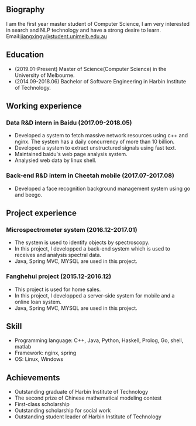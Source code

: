 
## Biography

I am the first year master student of Computer Science, I am very interested in search and NLP technology and have a strong desire to learn.
<br>
Email:jiangxingy@student.unimelb.edu.au<br>


## Education
* (2019.01-Present) Master of Science(Computer Science) in the University of Melbourne.<br>
* (2014.09-2018.06) Bachelor of Software Engineering in Harbin Institute of Technology.<br>


## Working experience

### Data R&D intern in Baidu (2017.09-2018.05)

* Developed a system to fetch massive network resources using c++ and nginx. The system has a daily concurrency of more than 10 billion. 
* Developed a system to extract unstructured signals using fast text.
* Maintained baidu's web page analysis system.
* Analysied web data by linux shell.

### Back-end R&D intern in Cheetah mobile (2017.07-2017.08)

* Developed a face recognition background management system using go and beego.

## Project experience

### Microspectrometer system (2016.12-2017.01)

* The system is used to identify objects by spectroscopy.<br>
* In this project, I developped a back-end system which is used to receives and analysis spectral data.<br>
* Java, Spring MVC, MYSQL are used in this project.

### Fanghehui project (2015.12-2016.12)

* This project is used for home sales.<br> 
* In this project, I developped a server-side system for mobile and a online loan system. <br>
* Java, Spring MVC, MYSQL are used in this project.

## Skill

* Programming language: C++, Java, Python, Haskell, Prolog, Go, shell, matlab
* Framework: nginx, spring
* OS: Linux, Windows

## Achievements

* Outstanding graduate of Harbin Institute of Technology
* The second prize of Chinese mathematical modeling contest
* First-class scholarship
* Outstanding scholarship for social work
* Outstanding student leader of Harbin Institute of Technology
